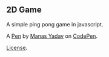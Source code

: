 2D Game
-------
A simple ping pong game in javascript.

A [Pen](https://codepen.io/blackHawk22/pen/BYzpQX) by [Manas Yadav](https://codepen.io/blackHawk22) on [CodePen](https://codepen.io).

[License](https://codepen.io/blackHawk22/pen/BYzpQX/license).